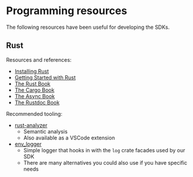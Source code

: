 # Programming resources

The following resources have been useful for developing the SDKs.

## Rust

Resources and references:

* [Installing Rust](https://www.rust-lang.org/tools/install)
* [Getting Started with Rust](https://www.rust-lang.org/learn/get-started)
* [The Rust Book](https://doc.rust-lang.org/stable/book/)
* [The Cargo Book](https://doc.rust-lang.org/cargo/)
* [The Async Book](https://rust-lang.github.io/async-book/)
* [The Rustdoc Book](https://doc.rust-lang.org/rustdoc/how-to-write-documentation.html)

Recommended tooling:

* [rust-analyzer](https://rust-analyzer.github.io/manual.html#installation)
    * Semantic analysis
    * Also available as a VSCode extension
* [env_logger](https://docs.rs/env_logger/latest/env_logger/)
    * Simple logger that hooks in with the `log` crate facades used by our SDK
    * There are many alternatives you could also use if you have specific needs
